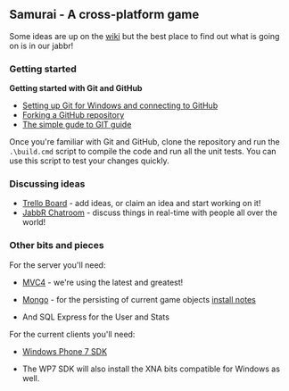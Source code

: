 ## Samurai - A cross-platform game

Some ideas are up on the [wiki](https://github.com/Code52/Samurai/wiki) but the best place to find out what is going on is in our jabbr!

### Getting started

**Getting started with Git and GitHub**

 * [Setting up Git for Windows and connecting to GitHub](http://help.github.com/win-set-up-git/)
 * [Forking a GitHub repository](http://help.github.com/fork-a-repo/)
 * [The simple gude to GIT guide](http://rogerdudler.github.com/git-guide/)

Once you're familiar with Git and GitHub, clone the repository and run the ```.\build.cmd``` script to compile the code and run all the unit tests. You can use this script to test your changes quickly.

### Discussing ideas 

* [Trello Board](https://trello.com/board/samurai/4f1d3d847a38f6221f1d9354) - add ideas, or claim an idea and start working on it!
* [JabbR Chatroom](http://jabbr.net/#/rooms/code52) - discuss things in real-time with people all over the world!

### Other bits and pieces

For the server you'll need:

* [MVC4](http://www.asp.net/mvc/mvc4) - we're using the latest and greatest!

* [Mongo](http://www.mongodb.org/) - for the persisting of current game objects [install notes](http://www.mongodb.org/display/DOCS/Quickstart+Windows)
                                     
* And SQL Express for the User and Stats
 

For the current clients you'll need:

* [Windows Phone 7 SDK](http://www.microsoft.com/download/en/details.aspx?displaylang=en&id=27570)

* The WP7 SDK will also install the XNA bits compatible for Windows as well.